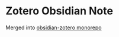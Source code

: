 Zotero Obsidian Note
=================

Merged into [obsidian-zotero monorepo](https://github.com/aidenlx/obsidian-zotero/tree/master/app/zotero)
